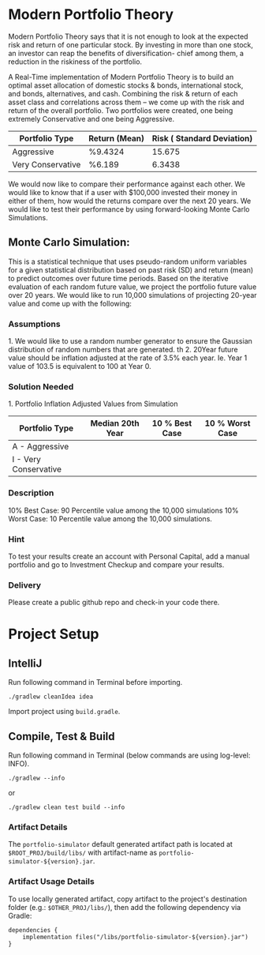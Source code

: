 # Modern Portfolio Theory​ ​

Modern Portfolio Theory says that it is not enough to look at the expected risk and return of one particular stock. By investing in more than one stock, an investor can reap the benefits of diversification- chief among them, a reduction in the riskiness of the portfolio.

A Real-Time implementation of Modern Portfolio Theory is to build an optimal asset allocation of domestic stocks & bonds, international stock, and bonds, alternatives, and cash. Combining the risk & return of each asset class and correlations across them – we come up with the risk and return of the overall portfolio. Two portfolios were created, one being extremely Conservative and one being Aggressive.

| Portfolio Type | Return (Mean) | Risk ( Standard Deviation) |
|----------------|---------------|----------------------------|
| Aggressive     | %9.4324       | 15.675                     |
| Very Conservative | %6.189     | 6.3438                     |
 
We would now like to compare their performance against each other. We would like to know that if a user with $100,000 invested their money in either of them, how would the returns compare over the next 20 years. We would like to test their performance by using forward-looking Monte Carlo Simulations.

## Monte Carlo Simulation:
This is a statistical technique that uses pseudo-random uniform variables for a given statistical distribution based on past risk (SD) and return (mean) to predict outcomes over future time periods. Based on the iterative evaluation of each random future value, we project the portfolio future value over 20 years. We would like to run 10,000 simulations of projecting 20-year value and come up with the following:

### Assumptions
1.​ ​We would like to use a random number generator to ensure the Gaussian distribution of random numbers that are generated.
th​
2.​ ​20​ Year future value should be inflation adjusted at the rate of 3.5% each year. Ie. Year 1
value of 103.5 is equivalent to 100 at Year 0.

### Solution Needed
1.​ ​Portfolio Inflation Adjusted Values from Simulation

| Portfolio Type | Median 20th​ Year | 10 % Best Case | 10 % Worst Case |
|----------------|------------------|----------------|-----------------|
| A - Aggressive |                  |                |                 |
| I - Very Conservative |           |                |                 |


### Description
10% Best Case: 90​ Percentile value among the 10,000 simulations 
10% Worst Case: 10​ Percentile value among the 10,000 simulations.

### Hint
To test your results create an account with Personal Capital, add a manual portfolio and go to Investment Checkup and compare your results.

### Delivery
Please create a public github repo and check-in your code there.

# Project Setup
## IntelliJ
Run following command in Terminal before importing.
```
./gradlew cleanIdea idea
```
Import project using `build.gradle`.

## Compile, Test & Build
Run following command in Terminal (below commands are using log-level: INFO).
```
./gradlew --info
```
or
```
./gradlew clean test build --info
```

### Artifact Details
The `portfolio-simulator` default generated artifact path is located at `$ROOT_PROJ/build/libs/` with artifact-name as `portfolio-simulator-${version}.jar`.

### Artifact Usage Details
To use locally generated artifact, copy artifact to the project's destination folder (e.g.: `$OTHER_PROJ/libs/`), then add the following dependency via Gradle:
```
dependencies {
    implementation files("/libs/portfolio-simulator-${version}.jar")
}
```

